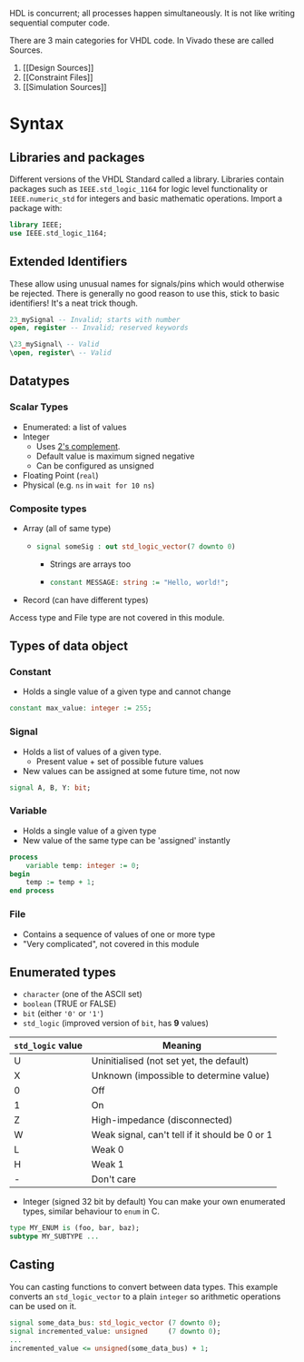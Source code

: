 HDL is concurrent; all processes happen simultaneously. It is not like writing sequential computer code.

There are 3 main categories for VHDL code. In Vivado these are called Sources.
1. [[Design Sources]]
2. [[Constraint Files]]
3. [[Simulation Sources]]
# Syntax
## Libraries and packages
Different versions of the VHDL Standard called a library. Libraries contain packages such as `IEEE.std_logic_1164` for logic level functionality or `IEEE.numeric_std` for integers and basic mathematic operations. Import a package with:
```vhdl
library IEEE;
use IEEE.std_logic_1164;
```

## Extended Identifiers
These allow using unusual names for signals/pins which would otherwise be rejected. There is generally no good reason to use this, stick to basic identifiers! It's a neat trick though.
```vhdl
23_mySignal -- Invalid; starts with number
open, register -- Invalid; reserved keywords

\23_mySignal\ -- Valid
\open, register\ -- Valid
```

## Datatypes
### Scalar Types
- Enumerated: a list of values
- Integer
	- Uses [2's complement](https://en.wikipedia.org/wiki/Two%27s_complement). 
	- Default value is maximum signed negative
	- Can be configured as unsigned
- Floating Point (`real`)
- Physical (e.g. `ns` in `wait for 10 ns`)

### Composite types
- Array (all of same type)
	- ```vhdl
	  signal someSig : out std_logic_vector(7 downto 0)
	  ```
		- Strings are arrays too
		- ```vhdl
		  constant MESSAGE: string := "Hello, world!";
		  ```
- Record (can have different types)

Access type and File type are not covered in this module.

## Types of data object
### Constant
- Holds a single value of a given type and cannot change
```vhdl
constant max_value: integer := 255;
```
### Signal
- Holds a list of values of a given type.
	- Present value + set of possible future values
- New values can be assigned at some future time, not now
```vhdl
signal A, B, Y: bit;
```
### Variable
- Holds a single value of a given type
- New value of the same type can be 'assigned' instantly
```vhdl
process
	variable temp: integer := 0;
begin
	temp := temp + 1;
end process
```
### File
- Contains a sequence of values of one or more type
- "Very complicated", not covered in this module

## Enumerated types
- `character` (one of the ASCII set)
- `boolean` (TRUE or FALSE)
- `bit` (either `'0'` or `'1'`)
- `std_logic` (improved version of `bit`, has **9** values)

| `std_logic` value | Meaning                                        |
| ----------------- | ---------------------------------------------- |
| U                 | Uninitialised (not set yet, the default)       |
| X                 | Unknown (impossible to determine value)        |
| 0                 | Off                                            |
| 1                 | On                                             |
| Z                 | High-impedance (disconnected)                  |
| W                 | Weak signal, can't tell if it should be 0 or 1 |
| L                 | Weak 0                                         |
| H                 | Weak 1                                         |
| -                 | Don't care                                     |
- Integer (signed 32 bit by default)
You can make your own enumerated types, similar behaviour to `enum` in C.
```vhdl
type MY_ENUM is (foo, bar, baz);
subtype MY_SUBTYPE ...
```

## Casting
You can casting functions to convert between data types. This example converts an `std_logic_vector` to a plain `integer` so arithmetic operations can be used on it.
```vhdl
signal some_data_bus: std_logic_vector (7 downto 0);
signal incremented_value: unsigned     (7 downto 0);
...
incremented_value <= unsigned(some_data_bus) + 1;
```
